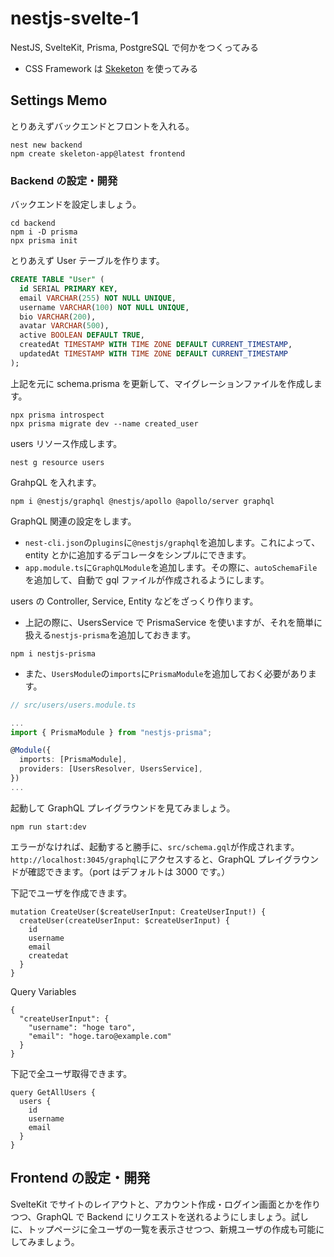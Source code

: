 # nestjs-svelte-1

NestJS, SvelteKit, Prisma, PostgreSQL で何かをつくってみる

- CSS Framework は [Skeketon](https://www.skeleton.dev/) を使ってみる

## Settings Memo

とりあえずバックエンドとフロントを入れる。

```shell
nest new backend
npm create skeleton-app@latest frontend
```

### Backend の設定・開発

バックエンドを設定しましょう。

```shell
cd backend
npm i -D prisma
npx prisma init
```

とりあえず User テーブルを作ります。

```sql
CREATE TABLE "User" (
  id SERIAL PRIMARY KEY,
  email VARCHAR(255) NOT NULL UNIQUE,
  username VARCHAR(100) NOT NULL UNIQUE,
  bio VARCHAR(200),
  avatar VARCHAR(500),
  active BOOLEAN DEFAULT TRUE,
  createdAt TIMESTAMP WITH TIME ZONE DEFAULT CURRENT_TIMESTAMP,
  updatedAt TIMESTAMP WITH TIME ZONE DEFAULT CURRENT_TIMESTAMP
);
```

上記を元に schema.prisma を更新して、マイグレーションファイルを作成します。

```shell
npx prisma introspect
npx prisma migrate dev --name created_user
```

users リソース作成します。

```shell
nest g resource users
```

GrahpQL を入れます。

```shell
npm i @nestjs/graphql @nestjs/apollo @apollo/server graphql
```

GraphQL 関連の設定をします。

- `nest-cli.json`の`plugins`に`@nestjs/graphql`を追加します。これによって、entity とかに追加するデコレータをシンプルにできます。
- `app.module.ts`に`GraphQLModule`を追加します。その際に、`autoSchemaFile`を追加して、自動で gql ファイルが作成されるようにします。

users の Controller, Service, Entity などをざっくり作ります。

- 上記の際に、UsersService で PrismaService を使いますが、それを簡単に扱える`nestjs-prisma`を追加しておきます。

```shell
npm i nestjs-prisma
```

- また、`UsersModule`の`imports`に`PrismaModule`を追加しておく必要があります。

```ts
// src/users/users.module.ts

...
import { PrismaModule } from "nestjs-prisma";

@Module({
  imports: [PrismaModule],
  providers: [UsersResolver, UsersService],
})
...
```

起動して GraphQL プレイグラウンドを見てみましょう。

```shell
npm run start:dev
```

エラーがなければ、起動すると勝手に、`src/schema.gql`が作成されます。
`http://localhost:3045/graphql`にアクセスすると、GraphQL プレイグラウンドが確認できます。（port はデフォルトは 3000 です。）

下記でユーザを作成できます。

```gql
mutation CreateUser($createUserInput: CreateUserInput!) {
  createUser(createUserInput: $createUserInput) {
    id
    username
    email
    createdat
  }
}
```

Query Variables

```gql
{
  "createUserInput": {
    "username": "hoge taro",
    "email": "hoge.taro@example.com"
  }
}
```

下記で全ユーザ取得できます。

```gql
query GetAllUsers {
  users {
    id
    username
    email
  }
}
```

## Frontend の設定・開発

SvelteKit でサイトのレイアウトと、アカウント作成・ログイン画面とかを作りつつ、GraphQL で Backend にリクエストを送れるようにしましょう。試しに、トップページに全ユーザの一覧を表示させつつ、新規ユーザの作成も可能にしてみましょう。
